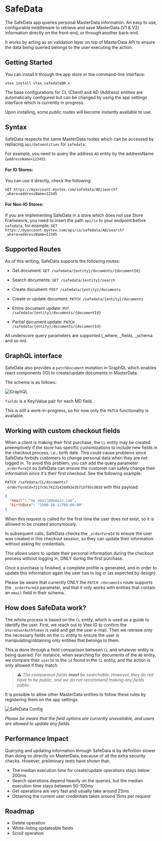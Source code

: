 

# SafeData

The SafeData app queries personal MasterData information. An easy to use, configurable middleware to retrieve and save MasterData (V1 & V2) information directly on the front-end, or through another back-end.

It works by acting as an validation layer on top of MasterData API to ensure the data being queried belongs to the user executing the action.

## Getting Started

You can install it through the app store or the command-line interface:

```
vtex install vtex.safedata@0.x
```

The base configurations for CL (Client) and AD (Address) entities are automatically configured but can be changed by using the app settings interface which is currently in progress.

Upon installing, some public routes will become instantly available to use.

## Syntax

SafeData respects the same MasterData routes which can be accessed by replacing `api/dataentities` for `safedata`:

For example, you need to query the address `AD` entity by the addressName (`addressName=12345`):

#### For IO Stores:
You can use it directly, check the following:

`GET https://myaccount.myvtex.com/safedata/AD/search?_where=addressName=12345`

#### For Non-IO Stores:

If you are implementing SafeData in a store which does not use Store Framework, you need to insert the path `api/io` to your endpoint before `safedata`, for example:
`GET https://myaccount.myvtex.com/api/io/safedata/AD/search?_where=addressName=12345`

## Supported Routes

As of this writing, SafeData supports the following routes:

- Get document:
`GET /safedata/{entity}/documents/{documentId}`

- Search documents:
`GET /safedata/{entity}/search`

- Create document:
`POST /safedata/{entity}/documents`

- Create or update document:
`PATCH /safedata/{entity}/documents`

- Entire document update:
`PUT /safedata/{entity}/documents/{documentId}`

- Partial document update:
`PATCH /safedata/{entity}/documents/{documentId}`

All underscore query parameters are supported (_where, _fields, _schema and so on).

## GraphQL interface

SafeData also provides a `patchDocument` mutation in GraphQL which enables react components (IO) to create/update documents in MasterData. 

The schema is as follows:

![GraphQL](https://user-images.githubusercontent.com/1629129/127065235-fcf682d2-4b15-42d2-8d9b-b7b2df7d1d81.png)

`fields` is a Key/Value pair for each MD field.

This is still a work-in-progress, so for now only the `PATCH` functionality is available.

## Working with custom checkout fields

When a client is making their first purchase, the `CL` entity may be created preemptively if the store has specific customizations to include new fields in the checkout process, i.e., birth date. This could cause problems since SafeData forbids customers to change personal data when they are not logged in. To avoid this problem, you can add the query parameter `_orderFormId` so SafeData can ensure the customer can safely change their information since it's their first checkout. See the following example:

`PATCH /safedata/CL/documents?_orderFormId=7217c9c7413142dd93e3b715f95cd03d` with this payload:
```json
{
  "email": "my_email@domain.com",
  "birthDate": "1990-10-11T00:00:00"
}
```

When this request is called for the first time the user does not exist, so it is allowed to be created anonymously.

In subsequent calls, SafeData checks the `_orderFormId` to ensure the user was created in this checkout session, so they can update their information without asking for credentials.

This allows users to update their personal information during the checkout process without logging in, ONLY during the first purchase.

Once a purchase is finished, a complete profile is generated, and in order to update this information again the user has to log in (as expected by design)

Please be aware that currently ONLY the `PATCH /documents` route supports the `_orderFormId` parameter, and that it only works with entities that contain an `email` field in their schema.

## How does SafeData work?

The whole process is based on the `CL` entity, which is used as a guide to identify the user. First, we reach out to Vtex ID to confirm the `StoreUserAuthToken` is valid and get the user e-mail. Then we retrieve only the necessary fields on the `CL` entity to ensure the user is manipulating/obtaining only entities that belongs to them.

This is done through a field comparison between `CL` and whatever entity is being queried. For instance, when searching for documents of the `AD` entity, we compare their `userId` to the `id` found in the `CL` entity, and the action is only allowed if they match.

> ⚠️ *The comparison fields **must** be searchable. However, they do not have to be public, and we do not recommend making any fields public.*

It is possible to allow other MasterData entities to follow these rules by registering them on the app settings:

![SafeData Config](https://user-images.githubusercontent.com/1629129/119353802-b9405d80-bc79-11eb-95b2-9cbc5574fb0a.png)

*Please be aware that the field options are currently unavailable, and users are allowed to update any fields.*

## Performance Impact

Querying and updating information through SafeData is by definition slower than doing so directly on MasterData, because of all the extra security checks. However, preliminary tests have shown that:
- The median execution time for create/update operations stays below 200ms
- Search operations depend heavily on the queries, but the median execution time stays between 50-100ms
- Get operations are very fast and usually take around 25ms
- Obtaining the current user credentials takes around 15ms per request

## Roadmap

- Delete operation
- White-listing updateable fields
- Scroll operation
